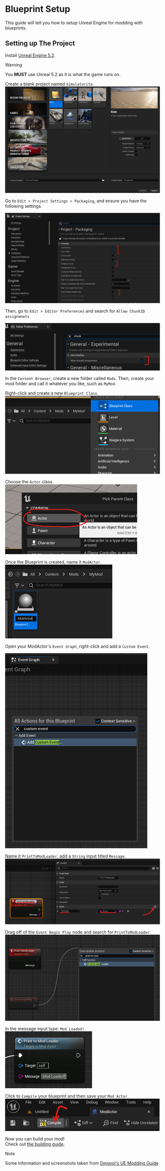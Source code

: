 # Blueprint Setup
This guide will tell you how to setup Unreal Engine for modding with blueprints.

## Setting up The Project
Install [Unreal Engine 5.2](https://www.unrealengine.com/download).
> [!WARNING]
> You **MUST** use Unreal 5.2 as it is what the game runs on.

Create a blank project named `Simulatorita`.
![Create Project](../media/create_project.png)

Go to `Edit > Project Settings > Packaging`, and ensure you have the following settings.

<!-- Probably Redundant due to screenshot -->
<!-- | Setting                    | State    |
|----------------------------|----------|
| Use Pak File               | Enabled  |
| Use to Store               | Enabled  |
| Generate Chunks            | Enabled  |
| Share Material Shader Code | Disabled |
| Allow ChunkID assignmnets  | Enabled  | -->

![Project Settings](../media/project_settings.png)

Then, go to `Edit > Editor Preferences` and search for `Allow ChunkID assignmnets`

![Chunk Settings](../media/chunk_settings.png)

In the `Content Browser`, create a new folder called `Mods`.
Then, create your mod folder and call it whatever you like, such as `MyMod`.

Right-click and create a new `Blueprint Class`.
![Blueprint Class](../media/blueprint_class.png)

Choose the `Actor` class.
![Actor class](../media/actor_class.png)

Once the Blueprint is created, name it `ModActor`.
![Modactor](../media/modactor.png)

Open your ModActor's `Event Graph`, right-click and add a `Custom Event`.

![Custom Event](../media/custom_event.png)

Name it `PrintToModLoader`, add a `String` input titled `Message`.
![print](../media/print.png)

Drag off of the `Event Begin Play` node and search for `PrintToModLoader`.
![First Print](../media/first_print.png)

In the message input type: `Mod Loaded!`.
![Mod Loaded Print](../media/mod_loaded_print.png)

Click to `Compile` your blueprint and then save your `Mod Actor`.
![Compile](../media/compile.png)

Now you can build your mod!  
Check out [the building guide](/blueprint-modding/building-mods).

> [!NOTE]
> Some information and screenshots taken from [Dmgvol's UE Modding Guide](https://github.com/Dmgvol/UE_Modding/)
